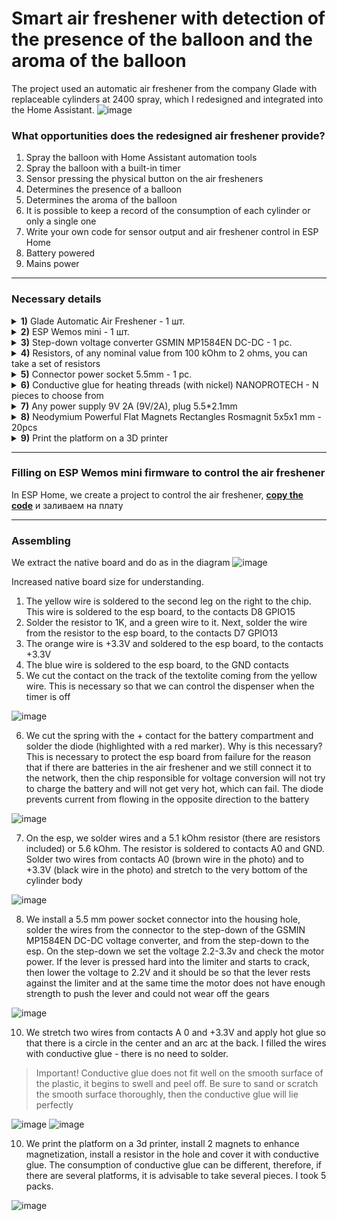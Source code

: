 # Smart air freshener with detection of the presence of the balloon and the aroma of the balloon

The project used an automatic air freshener from the company Glade with replaceable cylinders at 2400 spray, which I redesigned and integrated into the Home Assistant.
![image](https://user-images.githubusercontent.com/64090632/210274020-c190c6f2-04a1-47cf-8b0d-a1e1ef07811d.png)


### What opportunities does the redesigned air freshener provide?
1) Spray the balloon with Home Assistant automation tools
2) Spray the balloon with a built-in timer 
3) Sensor pressing the physical button on the air fresheners
4) Determines the presence of a balloon
5) Determines the aroma of the balloon
6) It is possible to keep a record of the consumption of each cylinder or only a single one
7) Write your own code for sensor output and air freshener control in ESP Home
8) Battery powered
9) Mains power


---

### Necessary details

<details>
  <summary><b>1)</b> Glade Automatic Air Freshener - 1 шт.</summary>
  
![image](https://user-images.githubusercontent.com/64090632/210275338-a8fec7c1-8eed-4a49-8b24-a9cbae35a92a.png)
</details>
<details>
  <summary><b>2)</b> ESP Wemos mini - 1 шт.</summary>
  
![image](https://user-images.githubusercontent.com/64090632/210275136-fc39e573-aa01-4fbe-ae14-a6298901a5f6.png)
</details>

<details>
  <summary><b>3)</b> Step-down voltage converter GSMIN MP1584EN DC-DC - 1 pc.</summary>
  
![image](https://user-images.githubusercontent.com/64090632/210275257-8ff22857-6f0d-442b-9d0e-46a37332211f.png)
</details>

<details>
  <summary><b>4)</b> Resistors, of any nominal value from 100 kOhm to 2 ohms, you can take a set of resistors</summary>
  
![image](https://user-images.githubusercontent.com/64090632/210275290-bc112a78-67a6-4a23-9d01-e9ef3382d7b0.png)
</details>

<details>
  <summary><b>5)</b> Connector power socket 5.5mm - 1 pc.</summary>
  
![image](https://user-images.githubusercontent.com/64090632/210274879-f41c1f5a-a022-4f81-aa65-9595111f19fa.png)
</details>

<details>
  <summary><b>6)</b> Conductive glue for heating threads (with nickel) NANOPROTECH - N pieces to choose from</summary>
  
![image](https://user-images.githubusercontent.com/64090632/210275453-94cdc468-aa54-40ab-9ec9-fdf4335e0812.png)
</details>

<details>
  <summary><b>7)</b> Any power supply 9V 2A (9V/2A), plug 5.5*2.1mm </summary>
  
![image](https://user-images.githubusercontent.com/64090632/210275605-cd81f509-ec63-4d81-9459-8ff40caa6f0b.png)
</details>

<details>
  <summary><b>8)</b> Neodymium Powerful Flat Magnets Rectangles Rosmagnit 5x5x1 mm - 20pcs </summary>
  
![image](https://user-images.githubusercontent.com/64090632/210276697-9c7320e6-8819-46c7-978b-151042579ff6.png)
</details>

<details>
  <summary><b>9)</b> Print the platform on a 3D printer </summary>
  
![image](https://user-images.githubusercontent.com/64090632/210276971-7149593f-cffe-45b2-ae90-71349b066ec9.png)

</details>

---

### Filling on ESP Wemos mini firmware to control the air freshener
In ESP Home, we create a project to control the air freshener, [**copy the code**](https://github.com/DivanX10/Smart-Air-Freshener-with-Balloon-Detection/blob/main/air-freshener-glade.yaml) и заливаем на плату

---

### Assembling

We extract the native board and do as in the diagram
![image](https://user-images.githubusercontent.com/64090632/210275692-ac4eafeb-6fe4-436b-8851-254242e53015.png)

Increased native board size for understanding.
1) The yellow wire is soldered to the second leg on the right to the chip. This wire is soldered to the esp board, to the contacts D8 GPIO15
2) Solder the resistor to 1K, and a green wire to it. Next, solder the wire from the resistor to the esp board, to the contacts D7 GPIO13
3) The orange wire is +3.3V and soldered to the esp board, to the contacts +3.3V
4) The blue wire is soldered to the esp board, to the GND contacts
5) We cut the contact on the track of the textolite coming from the yellow wire. This is necessary so that we can control the dispenser when the timer is off

![image](https://user-images.githubusercontent.com/64090632/210275721-a08a3a74-0b19-419d-b336-99912dc7a1f0.png)

6) We cut the spring with the + contact for the battery compartment and solder the diode (highlighted with a red marker). Why is this necessary? This is necessary to protect the esp board from failure for the reason that if there are batteries in the air freshener and we still connect it to the network, then the chip responsible for voltage conversion will not try to charge the battery and will not get very hot, which can fail. The diode prevents current from flowing in the opposite direction to the battery

![image](https://user-images.githubusercontent.com/64090632/210277101-1be5b60b-3c46-44ad-9fe9-774a9652f727.png)

7) On the esp, we solder wires and a 5.1 kOhm resistor (there are resistors included) or 5.6 kOhm. The resistor is soldered to contacts A0 and GND. Solder two wires from contacts A0 (brown wire in the photo) and to +3.3V (black wire in the photo) and stretch to the very bottom of the cylinder body

![image](https://user-images.githubusercontent.com/64090632/210277241-fe4dfb8f-bc95-4cc8-bb74-df4d2110848c.png)

8) We install a 5.5 mm power socket connector into the housing hole, solder the wires from the connector to the step-down of the GSMIN MP1584EN DC-DC voltage converter, and from the step-down to the esp. On the step-down we set the voltage 2.2-3.3v and check the motor power. If the lever is pressed hard into the limiter and starts to crack, then lower the voltage to 2.2V and it should be so that the lever rests against the limiter and at the same time the motor does not have enough strength to push the lever and could not wear off the gears

![image](https://user-images.githubusercontent.com/64090632/210278174-10582517-9206-448b-834d-a3b9750d9eb2.png)

10) We stretch two wires from contacts A 0 and +3.3V and apply hot glue so that there is a circle in the center and an arc at the back. I filled the wires with conductive glue - there is no need to solder.
> Important! Conductive glue does not fit well on the smooth surface of the plastic, it begins to swell and peel off. Be sure to sand or scratch the smooth surface thoroughly, then the conductive glue will lie perfectly

![image](https://user-images.githubusercontent.com/64090632/210277467-12c2e240-952f-4ab6-b7bf-b121e80a0ca5.png)
![image](https://user-images.githubusercontent.com/64090632/210277657-3d1cc3c7-f971-48de-bc78-308dd1ec1f5b.png)

10) We print the platform on a 3d printer, install 2 magnets to enhance magnetization, install a resistor in the hole and cover it with conductive glue. The consumption of conductive glue can be different, therefore, if there are several platforms, it is advisable to take several pieces. I took 5 packs.

![image](https://user-images.githubusercontent.com/64090632/210278033-ac35a90f-8700-4062-8e59-537360ee1ea5.png)





